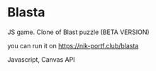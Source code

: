 # Blasta
JS game. Clone of Blast puzzle (BETA VERSION)

you can run it on <a href ="https://nik-portf.club/blasta">https://nik-portf.club/blasta</a>

Javascript, Canvas API
